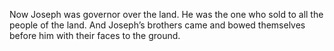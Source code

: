 Now Joseph was governor over the land. He was the one who sold to all the people of the land. And Joseph’s brothers came and bowed themselves before him with their faces to the ground.
